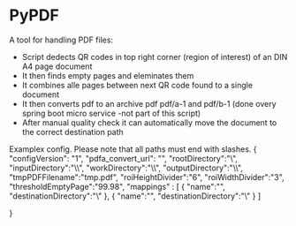 # PyPDF
A tool for handling PDF files:

* Script dedects QR codes in top right corner (region of interest) of an DIN A4 page document
* It then finds empty pages and eleminates them
* It combines alle pages between next QR code found to a single document
* It then converts pdf to an archive pdf pdf/a-1 and pdf/b-1 (done overy spring boot micro service -not part of this script)
* After manual quality check it can automatically move the document to the correct destination path

Examplex config.
Please note that all paths must end with slashes.
{
    "configVersion": "1",
    "pdfa_convert_url": "<url>",
    "rootDirectory":"<rootpath>\\",
    "inputDirectory":"<rootpath>\\<inputDirectory>\\",
    "workDirectory":"<rootpath>\\<workDirectory>\\",
    "outputDirectory":"<rootpath>\\<outputkDirectory>\\",
    "tmpPDFFilename":"tmp.pdf",
    "roiHeightDivider":"6",
    "roiWidthDivider":"3",
    "thresholdEmptyPage":"99.98",
    "mappings" : [
        {
            "name":"<name1>",
            "destinationDirectory":"<destPath>\\"
        },
        {
            "name":"<name2>",
            "destinationDirectory":"<destPath>\\"
        }
    ]

 }